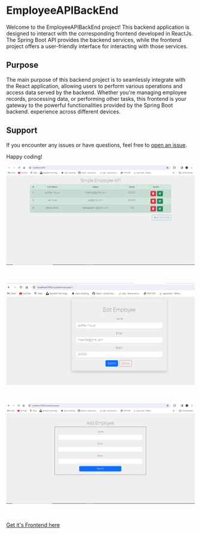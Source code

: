 # EmployeeAPIBackEnd

Welcome to the EmployeeAPIBackEnd project! This backend application is designed to interact with the corresponding frontend developed in ReactJs. The Spring Boot API provides the backend services, while the frontend project offers a user-friendly interface for interacting with those services.

## Purpose

The main purpose of this backend project is to seamlessly integrate with the React application, allowing users to perform various operations and access data served by the backend. Whether you're managing employee records, processing data, or performing other tasks, this frontend is your gateway to the powerful functionalities provided by the Spring Boot backend.
 experience across different devices.

## Support

If you encounter any issues or have questions, feel free to [open an issue](https://github.com/mp3mba/EmployeeAPIFrontEnd/issues).

Happy coding!


![Screen shot](https://github.com/mp3mba/EmployeeAPIFrontEnd/blob/main/public/images/img1.JPG?raw=true)

<br>

![Screen shot](https://github.com/mp3mba/EmployeeAPIFrontEnd/blob/main/public/images/img4.JPG)

<br>

![Screen shot](https://github.com/mp3mba/EmployeeAPIFrontEnd/blob/main/public/images/img3.JPG?raw=true)

<br>

[Get it's Frontend here](https://github.com/mp3mba/EmployeeAPIFrontEnd)
